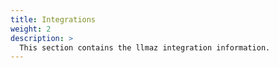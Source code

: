 ```yaml
---
title: Integrations
weight: 2
description: >
  This section contains the llmaz integration information.
---
```

